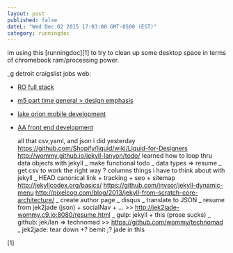 ```yaml
---
layout: post
published: false
dateL: "Wed Dec 02 2015 17:03:00 GMT-0500 (EST)"
category: runningdoc
---
```


im using this [runningdoc][1] to try to clean up some desktop space in terms of chromebook ram/processing power.

_g detroit craigslist jobs web:

- [RO full stack ](https://detroit.craigslist.org/okl/web/5331939890.html)
- [m5 part time general > design emphasis](https://detroit.craigslist.org/okl/web/5312306951.html)
- [lake orion mobile development](https://detroit.craigslist.org/okl/web/5309776445.html)
- [AA front end development](https://toledo.craigslist.org/web/5338283761.html)

  all that csv,yaml, and json i did yesterday
<https://github.com/Shopify/liquid/wiki/Liquid-for-Designers>
<http://wommy.github.io/jekyll-lanyon/todo/>
  learned how to loop thru data objects with jekyll
_ make functional todo
_ data types => resume
_ get csv to work the right way ? columns
  things i have to think about with jekyll
_ HEAD canonical link + tracking + seo + sitemap
  <http://jekyllcodex.org/basics/>
    <https://github.com/jnvsor/jekyll-dynamic-menu>
  <http://pixelcog.com/blog/2013/jekyll-from-scratch-core-architecture/>
_ create author page
_ disqus
_ translate to JSON
_ resume from jek2jade (json) + socialNav + ... >> <http://jek2jade-wommy.c9.io:8080/resume.html>
_ gulp: jekyll + this (prose sucks)
_ github: jek/lan => technomad >> <https://github.com/wommy/technomad>
_ jek2jade: tear down +? bemit ;? jade in this




[1]